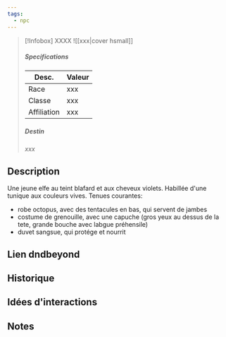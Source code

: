 ```yaml
---
tags:
  - npc
---
```


> [!Infobox] XXXX
> ![[xxx|cover hsmall]]
> ##### Specifications
> | Desc. | Valeur |
> | --- | --- |
> | Race | xxx |
> | Classe | xxx |
> | Affiliation | xxx |
> ##### Destin
> *xxx*

## Description

Une jeune elfe au teint blafard et aux cheveux violets. Habillée d'une tunique aux couleurs vives.
Tenues courantes:
- robe octopus, avec des tentacules en bas, qui servent de jambes
- costume de grenouille, avec une capuche  (gros yeux au dessus de la tete, grande bouche avec labgue préhensile)
- duvet sangsue, qui protége et nourrit

## Lien dndbeyond

## Historique

## Idées d'interactions

## Notes 

